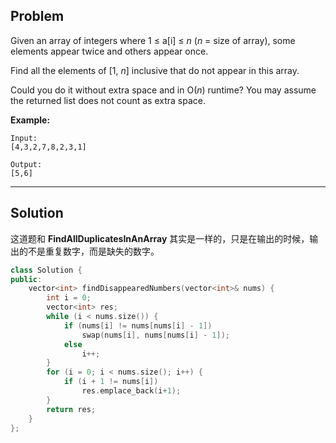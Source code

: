 
## Problem

Given an array of integers where 1 ≤ a[i] ≤ *n* (*n* = size of array), some elements appear twice and others appear once.

Find all the elements of [1, *n*] inclusive that do not appear in this array.

Could you do it without extra space and in O(*n*) runtime? You may assume the returned list does not count as extra space.

**Example:**

```
Input:
[4,3,2,7,8,2,3,1]

Output:
[5,6]
```



---

## Solution

这道题和 **FindAllDuplicatesInAnArray** 其实是一样的，只是在输出的时候，输出的不是重复数字，而是缺失的数字。

```c++
class Solution {
public:
    vector<int> findDisappearedNumbers(vector<int>& nums) {
        int i = 0;
        vector<int> res;
        while (i < nums.size()) {
            if (nums[i] != nums[nums[i] - 1])
                swap(nums[i], nums[nums[i] - 1]);
            else 
                i++;
        }
        for (i = 0; i < nums.size(); i++) {
            if (i + 1 != nums[i])
                res.emplace_back(i+1);
        }
        return res;
    }
};
```

